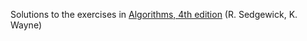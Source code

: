 Solutions to the exercises in [Algorithms, 4th edition](https://algs4.cs.princeton.edu/home/) (R. Sedgewick, K. Wayne)
